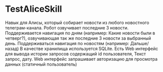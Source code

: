 # TestAliceSkill

Навык для Алисы, который собирает новости из любого новостного телеграм-канала.
Робот озвучивает последние 3 новости. Поддерживается навигация по дням (например: Какие новости были в
четверг?), озвучивающая так же последние 3 новости за выбранный день.
Поддерживаться навигация по новостям (например: Дальше/назад)
В качестве хранилища используется SQLite.
Есть Web интерфейс для вывода истории запросов содержащий id пользователя, Текст запрос, дату.
Web интерфейс запрашивает авторизацию для просмотра данных (статичный
пользователь)
